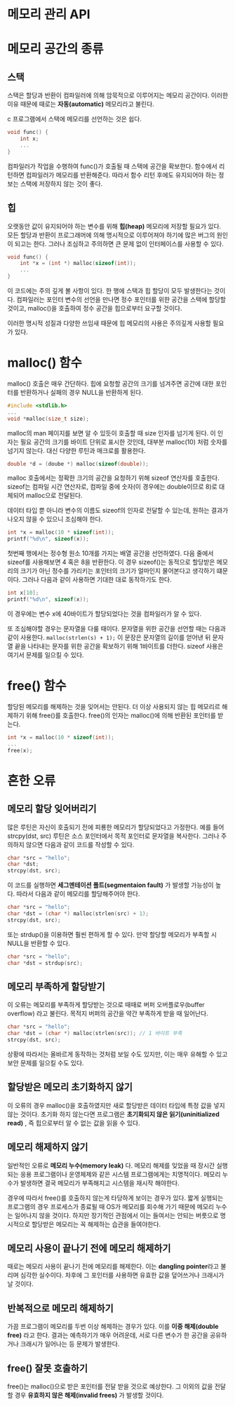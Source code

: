 # 메모리 관리 API

# 메모리 공간의 종류

## 스택

스택은 할당과 반환이 컴파일러에 의해 암묵적으로 이루어지는 메모리 공간이다. 이러한 이유 때문에 때로는 **자동(automatic)** 메모리라고 불린다.

c 프로그램에서 스택에 메모리를 선언하는 것은 쉽다.

```c
void func() {
    int x;
    ...
}
```

컴파일러가 작업을 수행하여 func()가 호출될 때 스택에 공간을 확보한다. 함수에서 리턴하면 컴파일러가 메모리를 반환해준다. 따라서 함수 리턴 후에도 유지되어야 하는 정보는 스택에 저장하지 않는 것이 좋다.

## 힙

오랫동안 값이 유지되어야 하는 변수를 위해 **힙(heap)** 메모리에 저장할 필요가 있다. 모든 할당과 반환이 프로그래머에 의해 명시적으로 이루어져야 하기에 많은 버그의 원인이 되고는 한다. 그러나 조심하고 주의하면 큰 문제 없이 인터페이스를 사용할 수 있다.

```c
void func() {
    int *x = (int *) malloc(sizeof(int));
    ...
}
```

이 코드에는 주의 깊게 볼 사항이 있다. 한 행에 스택과 힙 할당이 모두 발생한다는 것이다.  컴파일러는 포인터 변수의 선언을 만나면 정수 포인터를 위한 공간을 스택에 할당할 것이고, malloc()을 호출하여 정수 공간을 힙으로부터 요구할 것이다.

이러한 명시적 성질과 다양한 쓰임새 때문에 힙 메모리의 사용은 주의깊게 사용할 필요가 있다.

# malloc() 함수

malloc() 호출은 매우 간단하다. 힙에 요청할 공간의 크기를 넘겨주면 공간에 대한 포인터를 반환하거나 실패의 경우 NULL을 반환하게 된다.

```c
#include <stdlib.h>
...
void *malloc(size_t size);
```

malloc의 man 페이지를 보면 알 수 있듯이 호출할 때 size 인자를 넘기게 된다. 이 인자는 필요 공간의 크기를 바이트 단위로 표시한 것인데, 대부분 malloc(10) 처럼 숫자를 넘기지 않는다. 대신 다양한 루틴과 매크로를 활용한다.

```c
double *d = (doube *) malloc(sizeof(double));
```

malloc 호출에서는 정확한 크기의 공간을 요청하기 위해 sizeof 연산자를 호출한다. sizeof는 컴파일 시간 연산자로, 컴파일 중에 숫자(이 경우에는 double이므로 8)로 대체되어 malloc으로 전달된다.

데이터 타입 뿐 아니라 변수의 이름도 sizeof의 인자로 전달할 수 있는데, 원하는 결과가 나오지 않을 수 있으니 조심해야 한다.

```c
int *x = malloc(10 * sizeof(int));
printf("%d\n", sizeof(x));
```

첫번째 행에서는 정수형 원소 10개를 가지는 배열 공간을 선언하였다. 다음 줄에서 sizeof를 사용해보면 4 혹은 8을 반환한다. 이 경우 sizeof()는 동적으로 할당받은 메모리의 크기가 아닌 정수를 가리키는 포인터의 크기가 얼마인지 물어본다고 생각하기 떄문이다. 그러나 다음과 같이 사용하면 기대한 대로 동작하기도 한다.

```c
int x[10];
printf("%d\n", sizeof(x));
```

이 경우에는 변수 x에 40바이트가 할당되었다는 것을 컴파일러가 알 수 있다.

또 조심해야할 경우는 문자열을 다룰 때이다. 문자열을 위한 공간을 선언할 때는 다음과 같이 사용한다. `malloc(strlen(s) + 1);` 이 문장은 문자열의 길이를 얻어낸 뒤 문자열 끝을 나타내는 문자를 위한 공간을 확보하기 위해 1바이트를 더한다. sizeof 사용은 여기서 문제를 일으킬 수 있다.

# free() 함수

할당된 메모리를 해제하는 것을 잊어서는 안된다. 더 이상 사용되지 않는 힙 메모리르 해제하기 위해 free()를 호출한다. free()의 인자는 malloc()에 의해 반환된 포인터를 받는다.

```c
int *x = malloc(10 * sizeof(int));
...
free(x);
```

# 흔한 오류

## 메모리 할당 잊어버리기 

많은 루틴은 자신이 호출되기 전에 피룡한 메모리가 할당되었다고 가정한다. 예를 들어 strcpy(dst, src) 루틴은 소스 포인터에서 목적 포인터로 문자열을 복사한다. 그러나 주의하지 않으면 다음과 같이 코드를 작성할 수 있다.

```c
char *src = "hello";
char *dst;
strcpy(dst, src);
```

이 코드를 실행하면 **세그멘테이션 폴트(segmentaion fault)** 가 발생할 가능성이 높다. 따라서 다음과 같이 메모리를 할당해주어야 한다.

```c
char *src = "hello";
char *dst = (char *) malloc(strlen(src) + 1);
strcpy(dst, src);
```

또는 strdup()을 이용하면 훨씬 편하게 할 수 있다. 만약 할당할 메모리가 부족할 시 NULL을 반환할 수 있다.

```c
char *src = "hello";
char *dst = strdup(src);
```

## 메모리 부족하게 할당받기

이 오류는 메모리를 부족하게 할당받는 것으로 때때로 버퍼 오버플로우(buffer overflow) 라고 불린다. 목적지 버퍼의 공간을 약간 부족하게 받을 때 일어난다.

```c
char *src = "hello";
char *dst = (char *) malloc(strlen(src)); // 1 바이트 부족
strcpy(dst, src);
```

상황에 따라서는 올바르게 동작하는 것처럼 보일 수도 있지만, 이는 매우 유해할 수 있고 보안 문제를 일으킬 수도 있다.

## 할당받은 메모리 초기화하지 않기

이 오류의 경우 malloc()을 호출하였지만 새로 할당받은 데이터 타입에 특정 값을 넣지 않는 것이다. 초기화 하지 않는다면 프로그램은 **초기화되지 않은 읽기(uninitialized read)** , 즉 힙으로부터 알 수 없는 값을 읽을 수 있다.

## 메모리 해제하지 않기

일반적인 오류로 **메모리 누수(memory leak)** 다. 메모리 해제를 잊었을 때 장시간 실행되는 응용 프로그램이나 운영체제와 같은 시스템 프로그램에게는 치명적이다. 메모리 누수가 발생하면 결국 메모리가 부족해지고 시스템을 재시작 해야한다.

경우에 따라서 free()를 호출하지 않는게 타당하게 보이는 경우가 있다. 짧게 실행되는 프로그램의 경우 프로세스가 종료될 때 OS가 메모리를 회수해 가기 때문에 메모리 누수는 일어나지 않을 것이다. 하지만 장기적인 관점에서 이는 들여서는 안되는 버릇으로 명시적으로 할당받은 메모리는 꼭 해제하는 습관을 들여야한다.

## 메모리 사용이 끝나기 전에 메모리 해제하기

때로는 메모리 사용이 끝나기 전에 메모리를 해제한다. 이는 **dangling pointer**라고 불리며 심각한 실수이다. 차후에 그 포인터를 사용하면 유효한 값을 덮어쓰거나 크래시가 날 것이다.

## 반복적으로 메모리 해제하기
가끔 프로그램이 메모리를 두번 이상 해제하는 경우가 있다. 이를 **이중 해제(double free)** 라고 한다. 결과는 예측하기가 매우 어려운데, 서로 다른 변수가 한 공간을 공유하거나 크래시가 일어나는 등 문제가 발생한다.

## free() 잘못 호출하기

free()는 malloc()으로 받은 포인터를 전달 받을 것으로 예상한다. 그 이외의 값을 전달할 경우 **유효하지 않은 해제(invalid frees)** 가 발생할 것이다.
